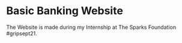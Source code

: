 # Basic Banking Website
The Website is made during my Internship at The Sparks Foundation #gripsept21.

